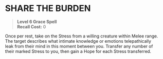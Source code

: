 ﻿# SHARE THE BURDEN

> **Level 6 Grace Spell**  
> **Recall Cost:** 0

Once per rest, take on the Stress from a willing creature within Melee range. The target describes what intimate knowledge or emotions telepathically leak from their mind in this moment between you. Transfer any number of their marked Stress to you, then gain a Hope for each Stress transferred.

